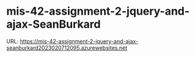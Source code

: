 # mis-42-assignment-2-jquery-and-ajax-SeanBurkard
URL: https://mis-42-assignment-2-jquery-and-ajax-seanburkard2023020712095.azurewebsites.net
